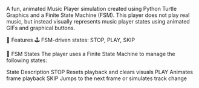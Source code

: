 A fun, animated Music Player simulation created using Python Turtle Graphics and a Finite State Machine (FSM). This player does not play real music, but instead visually represents music player states using animated GIFs and graphical buttons.

📌 Features
🕹 FSM-driven states: STOP, PLAY, SKIP

🧠 FSM States
The player uses a Finite State Machine to manage the following states:

State	Description
STOP	Resets playback and clears visuals
PLAY	Animates frame playback
SKIP	Jumps to the next frame or simulates track change
